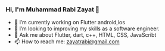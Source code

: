 ### Hi, I'm Muhammad Rabi Zayat 👋

- 🔭 I’m currently working on Flutter android,ios
- 👯 I’m looking to improving my skills as a software engineer.
- 💬 Ask me about Flutter, dart, c++, HTML, CSS, JavaScribt
- 📫 How to reach me: zayatrabi@gmail.com

<!--
**Rabi3-za/Rabi3-za** is a ✨ _special_ ✨ repository because its `README.md` (this file) appears on your GitHub profile.

Here are some ideas to get you started:

- 🔭 I’m currently working on ...
- 🌱 I’m currently learning ...
- 👯 I’m looking to collaborate on ...
- 🤔 I’m looking for help with ...
- 💬 Ask me about ...
- 📫 How to reach me: ...
- 😄 Pronouns: ...
- ⚡ Fun fact: ...
-->
